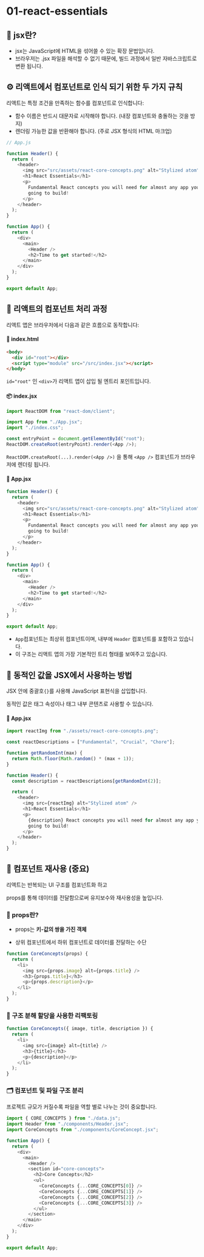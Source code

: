 # 01-react-essentials

## 🧩 jsx란?

- jsx는 JavaScript에 HTML을 섞어쓸 수 있는 확장 문법입니다.
- 브라우저는 .jsx 파일을 해석할 수 없기 때문에, 빌드 과정에서 일반 자바스크립트로 변환 됩니다.

## ⚙️ 리액트에서 컴포넌트로 인식 되기 위한 두 가지 규칙

리액트는 특정 조건을 만족하는 함수를 컴포넌트로 인식합니다:

- 함수 이름은 반드시 대문자로 시작해야 합니다. (내장 컴포넌트와 충돌하는 것을 방지)
- 렌더링 가능한 값을 반환해야 합니다. (주로 JSX 형식의 HTML 마크업)

```js
// App.js

function Header() {
  return (
    <header>
      <img src="src/assets/react-core-concepts.png" alt="Stylized atom" />
      <h1>React Essentials</h1>
      <p>
        Fundamental React concepts you will need for almost any app you are
        going to build!
      </p>
    </header>
  );
}

function App() {
  return (
    <div>
      <main>
        <Header />
        <h2>Time to get started!</h2>
      </main>
    </div>
  );
}

export default App;
```

## 🔁 리액트의 컴포넌트 처리 과정

리액트 앱은 브라우저에서 다음과 같은 흐름으로 동작합니다:

#### 📄 index.html

```html
<body>
  <div id="root"></div>
  <script type="module" src="/src/index.jsx"></script>
</body>
```

`id="root"` 인 `<div>`가 리액트 앱이 삽입 될 엔트리 포인트입니다.

#### 📦 index.jsx

```js
import ReactDOM from "react-dom/client";

import App from "./App.jsx";
import "./index.css";

const entryPoint = document.getElementById("root");
ReactDOM.createRoot(entryPoint).render(<App />);
```

`ReactDOM.createRoot(...).render(<App />)` 을 통해 `<App />` 컴포넌트가 브라우저에 렌더링 됩니다.

#### 🧱 App.jsx

```js
function Header() {
  return (
    <header>
      <img src="src/assets/react-core-concepts.png" alt="Stylized atom" />
      <h1>React Essentials</h1>
      <p>
        Fundamental React concepts you will need for almost any app you are
        going to build!
      </p>
    </header>
  );
}

function App() {
  return (
    <div>
      <main>
        <Header />
        <h2>Time to get started!</h2>
      </main>
    </div>
  );
}

export default App;
```

- `App`컴포넌트는 최상위 컴포넌트이며, 내부에 `Header` 컴포넌트를 포함하고 있습니다.
- 이 구조는 리액트 앱의 가장 기본적인 트리 형태를 보여주고 있습니다.

## 🧠 동적인 값을 JSX에서 사용하는 방법

JSX 안에 중괄호`{}`를 사용해 JavaScript 표현식을 삽입합니다.

동적인 값은 태그 속성이나 태그 내부 콘텐츠로 사용할 수 있습니다.

#### 🧱 App.jsx

```js
import reactImg from "./assets/react-core-concepts.png";

const reactDescriptions = ["Fundamental", "Crucial", "Chore"];

function getRandomInt(max) {
  return Math.floor(Math.random() * (max + 1));
}

function Header() {
  const description = reactDescriptions[getRandomInt(2)];

  return (
    <header>
      <img src={reactImg} alt="Stylized atom" />
      <h1>React Essentials</h1>
      <p>
        {description} React concepts you will need for almost any app you are
        going to build!
      </p>
    </header>
  );
}
```

## 🧠 컴포넌트 재사용 (중요)

리액트는 반복되는 UI 구조를 컴포넌트화 하고

props를 통해 데이터를 전달함으로써 유지보수와 재사용성을 높입니다.

### 🧩 props란?

- props는 **키-값의 쌍을 가진 객체**

- 상위 컴포넌트에서 하위 컴포넌트로 데이터를 전달하는 수단

```js
function CoreConcepts(props) {
  return (
    <li>
      <img src={props.image} alt={props.title} />
      <h3>{props.title}</h3>
      <p>{props.description}</p>
    </li>
  );
}
```

### 🔁 구조 분해 할당을 사용한 리팩토링

```js
function CoreConcepts({ image, title, description }) {
  return (
    <li>
      <img src={image} alt={title} />
      <h3>{title}</h3>
      <p>{description}</p>
    </li>
  );
}
```

### 🗂️ 컴포넌트 및 파일 구조 분리

프로젝트 규모가 커질수록 파일을 역할 별로 나누는 것이 중요합니다.

```js
import { CORE_CONCEPTS } from "./data.js";
import Header from "./components/Header.jsx";
import CoreConcepts from "./components/CoreConcept.jsx";

function App() {
  return (
    <div>
      <main>
        <Header />
        <section id="core-concepts">
          <h2>Core Concepts</h2>
          <ul>
            <CoreConcepts {...CORE_CONCEPTS[0]} />
            <CoreConcepts {...CORE_CONCEPTS[1]} />
            <CoreConcepts {...CORE_CONCEPTS[2]} />
            <CoreConcepts {...CORE_CONCEPTS[3]} />
          </ul>
        </section>
      </main>
    </div>
  );
}

export default App;
```
